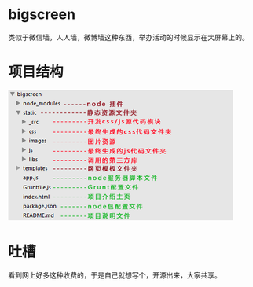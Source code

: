 bigscreen
=========

类似于微信墙，人人墙，微博墙这种东西，举办活动的时候显示在大屏幕上的。

项目结构
========
<img src="static/_src/images/files.png">

吐槽
=========
看到网上好多这种收费的，于是自己就想写个，开源出来，大家共享。